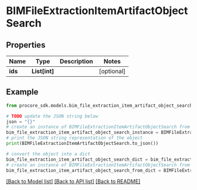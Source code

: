 # BIMFileExtractionItemArtifactObjectSearch


## Properties

Name | Type | Description | Notes
------------ | ------------- | ------------- | -------------
**ids** | **List[int]** |  | [optional] 

## Example

```python
from procore_sdk.models.bim_file_extraction_item_artifact_object_search import BIMFileExtractionItemArtifactObjectSearch

# TODO update the JSON string below
json = "{}"
# create an instance of BIMFileExtractionItemArtifactObjectSearch from a JSON string
bim_file_extraction_item_artifact_object_search_instance = BIMFileExtractionItemArtifactObjectSearch.from_json(json)
# print the JSON string representation of the object
print(BIMFileExtractionItemArtifactObjectSearch.to_json())

# convert the object into a dict
bim_file_extraction_item_artifact_object_search_dict = bim_file_extraction_item_artifact_object_search_instance.to_dict()
# create an instance of BIMFileExtractionItemArtifactObjectSearch from a dict
bim_file_extraction_item_artifact_object_search_from_dict = BIMFileExtractionItemArtifactObjectSearch.from_dict(bim_file_extraction_item_artifact_object_search_dict)
```
[[Back to Model list]](../README.md#documentation-for-models) [[Back to API list]](../README.md#documentation-for-api-endpoints) [[Back to README]](../README.md)


